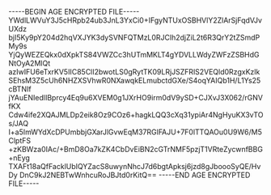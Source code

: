 -----BEGIN AGE ENCRYPTED FILE-----
YWdlLWVuY3J5cHRpb24ub3JnL3YxCi0+IFgyNTUxOSBHVlY2ZlArSjFqdVJvUXdz
bjI5Ky9pY204d2hqVXJYK3dySVNFQTMzL0RJClh2djZiL2t6R3QrY2tZSmdPMy9s
YjQyWEZEQkx0dXpkTS84VWZCc3hUTmMKLT4gYDVLLWdyZWFzZSBHdGNtOyA2MlQt
azIwIFU6eTxrKV5IIC85ClI2bwotLS0gRytTK09LRjJSZFRlS2VEQld0RzgxKzlk
SEhsM3Z5cUh6NHZXSVhwR0NXawqkELmubctdGXe/S4oqYAIQb1H/L1Ys25cBTNIf
jYAuENIedlIBprcy4Eq9u6XVEM0g1JXrHO9irm0dV9ySD+CJXvJ3X062/rGNVfKX
Cdw4ife2XQAJMLDp2eik8Oz9COz6+hagkLQQ3cXq31ypiAr4NgHyuKX3vTOs/JAQ
I+a5ImWYdXcDPUmbbjGXarJlGvwEqM37RGlFAJU+7F0lTTQAOu0U9W6/M5ClptFS
+zKBWza0IAc/+BmD8Oa7kZK4CbDvEiBN2cGTrNMF5pzjT1VRteZycwnfBBG+nEyg
TXAFt18aQfFacklUbIQYZacS8uwynNhcJ7d6bgtApksj6jzd8gJboooSyQE/HvDy
DnC9kJ2NEBTwWnhcuRoJBJtd0rKitQ==
-----END AGE ENCRYPTED FILE-----
